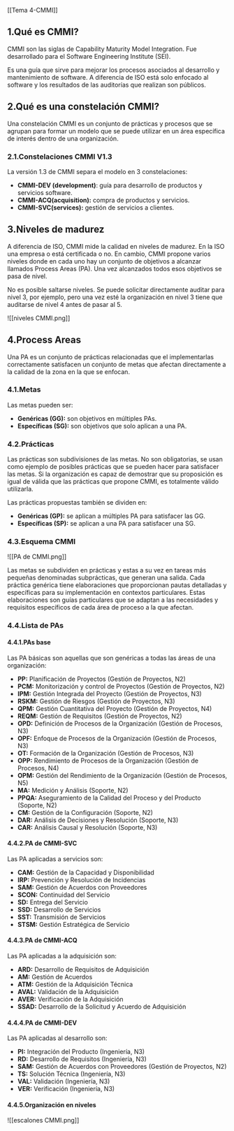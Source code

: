 [[Tema 4-CMMI]]

## 1.Qué es CMMI?
CMMI son las siglas de Capability Maturity Model Integration. Fue desarrollado para el Software Engineering Institute (SEI).

Es una guía que sirve para mejorar los procesos asociados al desarrollo y mantenimiento de software. A diferencia de ISO está solo enfocado al software y los resultados de las auditorías que realizan son públicos.

## 2.Qué es una constelación CMMI?
Una constelación CMMI es un conjunto de prácticas y procesos que se agrupan para formar un modelo que se puede utilizar en un área específica de interés dentro de una organización.

### 2.1.Constelaciones CMMI V1.3
La versión 1.3 de CMMI separa el modelo en 3 constelaciones:
+ **CMMI-DEV (development)**: guía para desarrollo de productos y servicios software.
+ **CMMI-ACQ(acquisition):** compra de productos y servicios.
+ **CMMI-SVC(services):** gestión de servicios a clientes.

## 3.Niveles de madurez
A diferencia de ISO, CMMI mide la calidad en niveles de madurez. En la ISO una empresa o está certificada o no. En cambio, CMMI propone varios niveles donde en cada uno hay un conjunto de objetivos a alcanzar llamados Process Areas (PA). Una vez alcanzados todos esos objetivos se pasa de nivel.

No es posible saltarse niveles. Se puede solicitar directamente auditar para nivel 3, por ejemplo, pero una vez esté la organización en nivel 3 tiene que auditarse de nivel 4 antes de pasar al 5.

![[niveles CMMI.png]]

## 4.Process Areas
Una PA es un conjunto de prácticas relacionadas que el implementarlas correctamente satisfacen un conjunto de metas que afectan directamente a la calidad de la zona en la que se enfocan.

### 4.1.Metas
Las metas pueden ser:
+ **Genéricas (GG):** son objetivos en múltiples PAs.
+ **Específicas (SG):** son objetivos que solo aplican a una PA.

### 4.2.Prácticas
Las prácticas son subdivisiones de las metas. No son obligatorias, se usan como ejemplo de posibles prácticas que se pueden hacer para satisfacer las metas. Si la organización es capaz de demostrar que su proposición es igual de válida que las prácticas que propone CMMI, es totalmente válido utilizarla. 

Las prácticas propuestas también se dividen en:
+ **Genéricas (GP):** se aplican a múltiples PA para satisfacer las GG. 
+ **Específicas (SP):** se aplican a una PA para satisfacer una SG.

### 4.3.Esquema CMMI

![[PA de CMMI.png]]

Las metas se subdividen en prácticas y estas a su vez en tareas más pequeñas denominadas subprácticas, que generan una salida. Cada práctica genérica tiene elaboraciones que proporcionan pautas detalladas y específicas para su implementación en contextos particulares. Estas elaboraciones son guías particulares que se adaptan a las necesidades y requisitos específicos de cada área de proceso a la que afectan.

### 4.4.Lista de PAs
#### 4.4.1.PAs base
Las PA básicas son aquellas que son genéricas a todas las áreas de una organización:
+ **PP:** Planificación de Proyectos (Gestión de Proyectos, N2)
+ **PCM:** Monitorización y control de Proyectos (Gestión de Proyectos, N2)
+ **IPM:** Gestión Integrada del Proyecto (Gestión de Proyectos, N3)
+ **RSKM:** Gestión de Riesgos (Gestión de Proyectos, N3)
+ **QPM:** Gestión Cuantitativa del Proyecto (Gestión de Proyectos, N4)
+ **REQM:** Gestión de Requisitos (Gestión de Proyectos, N2)
+ **OPD:** Definición de Procesos de la Organización (Gestión de Procesos, N3)
+ **OPF:** Enfoque de Procesos de la Organización (Gestión de Procesos, N3)
+ **OT:** Formación de la Organización (Gestión de Procesos, N3)
+ **OPP:** Rendimiento de Procesos de la Organización (Gestión de Procesos, N4)
+ **OPM:** Gestión del Rendimiento de la Organización (Gestión de Procesos, N5)
+ **MA:** Medición y Análisis (Soporte, N2)
+ **PPQA:** Aseguramiento de la Calidad del Proceso y del Producto (Soporte, N2)
+ **CM:** Gestión de la Configuración (Soporte, N2)
+ **DAR:** Análisis de Decisiones y Resolución (Soporte, N3)
+ **CAR:** Análisis Causal y Resolución (Soporte, N3)

#### 4.4.2.PA de CMMI-SVC
Las PA aplicadas a servicios son:
+ **CAM:** Gestión de la Capacidad y Disponibilidad
+ **IRP:** Prevención y Resolución de Incidencias 
+ **SAM:** Gestión de Acuerdos con Proveedores
+ **SCON:** Continuidad del Servicio
+ **SD:** Entrega del Servicio
+ **SSD:** Desarrollo de Servicios
+ **SST:** Transmisión de Servicios
+ **STSM:** Gestión Estratégica de Servicio

#### 4.4.3.PA de CMMI-ACQ
Las PA aplicadas a la adquisición son:
+ **ARD:** Desarrollo de Requisitos de Adquisición
+ **AM:** Gestión de Acuerdos
+ **ATM:** Gestión de la Adquisición Técnica
+ **AVAL:** Validación de la Adquisición
+ **AVER:** Verificación de la Adquisición
+ **SSAD:** Desarrollo de la Solicitud y Acuerdo de Adquisición 

#### 4.4.4.PA de CMMI-DEV
Las PA aplicadas al desarrollo son:
+ **PI:** Integración del Producto (Ingeniería, N3)
+ **RD:** Desarrollo de Requisitos (Ingeniería, N3)
+ **SAM:** Gestión de Acuerdos con Proveedores (Gestión de Proyectos, N2)
+ **TS:** Solución Técnica (Ingeniería, N3)
+ **VAL:** Validación (Ingeniería, N3)
+ **VER:** Verificación (Ingeniería, N3)

#### 4.4.5.Organización en niveles

![[escalones CMMI.png]]


